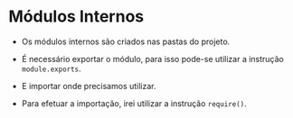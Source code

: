 # Módulos Internos

- Os módulos internos são criados nas pastas do projeto.

- É necessário exportar o módulo, para isso pode-se utilizar a instrução `module.exports`.

- E importar onde precisamos utilizar.

- Para efetuar a importação, irei utilizar a instrução `require()`.